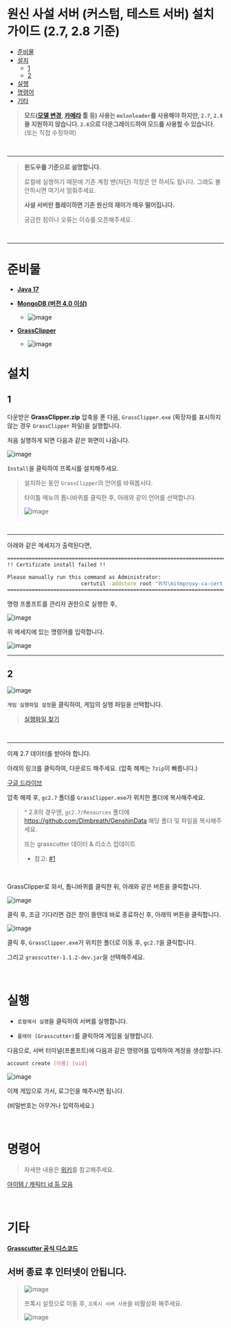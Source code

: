 # 원신 사설 서버 (커스텀, 테스트 서버) 설치 가이드 (2.7, 2.8 기준)

* [준비물](#준비물)
* [설치](#설치)
  * [1](#1)
  * [2](#2)
* [실행](#실행)
* [명령어](#명령어)
* [기타](#기타)


> **모드([모델 변경](https://github.com/portra400nc/ModelChanger), [카메라](https://github.com/portra400nc/CameraTools) 툴 등) 사용는 `melonloader`를 사용해야 하지만, `2.7`, `2.8`을 지원하지 않습니다. `2.6`으로 다운그레이드하여 모드를 사용할 수 있습니다.** (또는 직접 수정하여)

<br>

---

> **윈도우를 기준으로 설명합니다.**
>
> 로컬에 실행하기 때문에 기존 계정 밴(차단) 걱정은 안 하셔도 됩니다.
> 그래도 불안하시면 여기서 멈춰주세요.
>
> **사설 서버만 플레이하면 기존 원신의 재미가 매우 떨어집니다.**
> 
> 궁금한 점이나 오류는 이슈를 오픈해주세요.

<br>

---

# 준비물

- [**Java 17**](https://www.oracle.com/java/technologies/javase/jdk17-archive-downloads.html)

- [**MongoDB (버전 4.0 이상)**](https://www.mongodb.com/try/download/community)
  - ![image](image/mongodb.png)

- [**GrassClipper**](https://github.com/Grasscutters/GrassClipper/releases/tag/v0.9.10)
  - ![image](image/grassclipper.png)

# 설치

## 1

다운받은 **GrassClipper.zip** 압축을 푼 다음, `GrassClipper.exe` (확장자를 표시하지 않는 경우 `GrassClipper` 파일)을 실행합니다.

처음 실행하게 되면 다음과 같은 화면이 나옵니다.

![image](image/grassclipper2.png)

`Install`을 클릭하여 프록시를 설치해주세요.

> 설치하는 동안 `GrassClipper`의 언어를 바꿔봅시다.
>
> 타이틀 메뉴의 톱니바퀴를 클릭한 후, 아래와 같이 언어를 선택합니다.
>
> ![image](image/grassclipper3.png)

<br>

---

아래와 같은 메세지가 출력된다면,

```sh
============================================================================================================
!! Certificate install failed !!

Please manually run this command as Administrator:
                        certutil -addstore root "위치\mitmproxy-ca-cert.cer"
============================================================================================================
```

명령 프롬프트를 관리자 권한으로 실행한 후,

![image](image/cmd.png)

위 메세지에 있는 명령어를 입력합니다.

![image](image/cmd2.png)

---

## 2

![image](image/grassclipper4.png)

`게임 실행파일 설정`을 클릭하여, 게임의 실행 파일을 선택합니다.

> [실행파일 찾기](genshin_path.md)

<br>

---

이제 2.7 데이터를 받아야 합니다.

아래의 링크를 클릭하여, 다운로드 해주세요. (압축 해제는 `7zip`이 빠릅니다.)

[구글 드라이브](https://drive.google.com/file/d/1EZ13D8U_zFBqm50tSxXlrdF0kJeuwWLX/view?usp=sharing)

압축 해제 후, `gc2.7` 폴더를 `GrassClipper.exe`가 위치한 폴더에 복사해주세요.

> ^ 2.8의 경우엔, `gc2.7/Resources` 폴더에 https://github.com/Dimbreath/GenshinData 해당 폴더 및 파일을 복사해주세요.
> 
> 또는 grasscutter 데이터 & 리소스 업데이트
> 
> * 참고: [#1](https://github.com/tsukiroku/genshin-custom-server/issues/2#issuecomment-1186179818)

<br>

GrassClipper로 와서, 톱니바퀴를 클릭한 뒤, 아래와 같은 버튼을 클릭합니다.

![image](image/grassclipper5.png)

클릭 후, 조금 기다리면 검은 창이 뜰텐데
바로 종료하신 후, 아래의 버튼을 클릭합니다.

![image](image/grassclipper6.png)

클릭 후, `GrassClipper.exe`가 위치한 폴더로 이동 후, `gc2.7`을 클릭합니다.

그리고 `grasscutter-1.1.2-dev.jar`을 선택해주세요.

<br>

# 실행

* `로컬에서 실행`을 클릭하여 서버를 실행합니다.

* `플레이 (Grasscutter)`를 클릭하여 게임을 실행합니다.

다음으로, 서버 터미널(프롬프트)에 다음과 같은 명령어를 입력하여 계정을 생성합니다.

```sh
account create [이름] [uid]
```

![image](image/server.png)

이제 게임으로 가서, 로그인을 해주시면 됩니다.

(비밀번호는 아무거나 입력하세요.)

<br>

# 명령어

> 자세한 내용은 [위키](https://github.com/Grasscutters/Grasscutter/wiki/Commands)를 참고해주세요.

[아이템 / 캐릭터 id 등 모음](Handbook.txt)

<br>

# 기타

[**Grasscutter 공식 디스코드**](https://discord.gg/grasscutter)

## **서버 종료 후 인터넷이 안됩니다.**

> ![image](image/notwork.png)
> 
> 프록시 설정으로 이동 후, `프록시 서버 사용`을 비활성화 해주세요.
> 
> ![image](image/notwork2.png)
